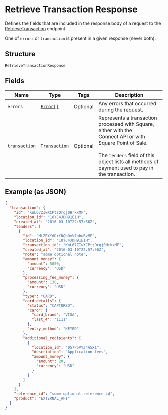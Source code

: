 
# Retrieve Transaction Response

Defines the fields that are included in the response body of
a request to the [RetrieveTransaction](#endpont-retrievetransaction) endpoint.

One of `errors` or `transaction` is present in a given response (never both).

## Structure

`RetrieveTransactionResponse`

## Fields

| Name | Type | Tags | Description |
|  --- | --- | --- | --- |
| `errors` | [`Error[]`](/doc/models/error.md) | Optional | Any errors that occurred during the request. |
| `transaction` | [`Transaction`](/doc/models/transaction.md) | Optional | Represents a transaction processed with Square, either with the<br>Connect API or with Square Point of Sale.<br><br>The `tenders` field of this object lists all methods of payment used to pay in<br>the transaction. |

## Example (as JSON)

```json
{
  "transaction": {
    "id": "KnL67ZIwXCPtzOrqj0HrkxMF",
    "location_id": "18YC4JDH91E1H",
    "created_at": "2016-03-10T22:57:56Z",
    "tenders": [
      {
        "id": "MtZRYYdDrYNQbOvV7nbuBvMF",
        "location_id": "18YC4JDH91E1H",
        "transaction_id": "KnL67ZIwXCPtzOrqj0HrkxMF",
        "created_at": "2016-03-10T22:57:56Z",
        "note": "some optional note",
        "amount_money": {
          "amount": 5000,
          "currency": "USD"
        },
        "processing_fee_money": {
          "amount": 138,
          "currency": "USD"
        },
        "type": "CARD",
        "card_details": {
          "status": "CAPTURED",
          "card": {
            "card_brand": "VISA",
            "last_4": "1111"
          },
          "entry_method": "KEYED"
        },
        "additional_recipients": [
          {
            "location_id": "057P5VYJ4A5X1",
            "description": "Application fees",
            "amount_money": {
              "amount": 20,
              "currency": "USD"
            }
          }
        ]
      }
    ],
    "reference_id": "some optional reference id",
    "product": "EXTERNAL_API"
  }
}
```

